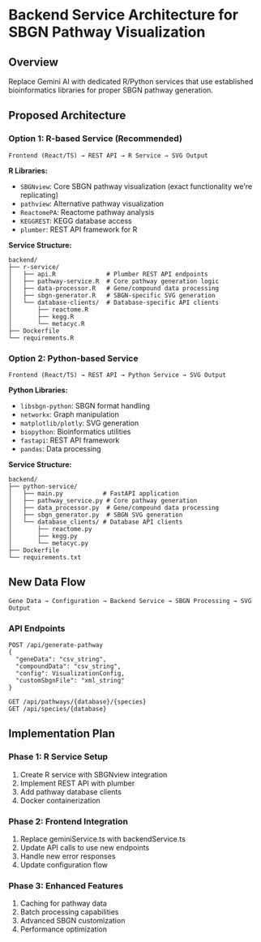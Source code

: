 # Backend Service Architecture for SBGN Pathway Visualization

## Overview
Replace Gemini AI with dedicated R/Python services that use established bioinformatics libraries for proper SBGN pathway generation.

## Proposed Architecture

### Option 1: R-based Service (Recommended)
```
Frontend (React/TS) → REST API → R Service → SVG Output
```

**R Libraries:**
- `SBGNview`: Core SBGN pathway visualization (exact functionality we're replicating)
- `pathview`: Alternative pathway visualization
- `ReactomePA`: Reactome pathway analysis
- `KEGGREST`: KEGG database access
- `plumber`: REST API framework for R

**Service Structure:**
```
backend/
├── r-service/
│   ├── api.R              # Plumber REST API endpoints
│   ├── pathway-service.R  # Core pathway generation logic
│   ├── data-processor.R   # Gene/compound data processing
│   ├── sbgn-generator.R   # SBGN-specific SVG generation
│   └── database-clients/  # Database-specific API clients
│       ├── reactome.R
│       ├── kegg.R
│       └── metacyc.R
├── Dockerfile
└── requirements.R
```

### Option 2: Python-based Service
```
Frontend (React/TS) → REST API → Python Service → SVG Output
```

**Python Libraries:**
- `libsbgn-python`: SBGN format handling
- `networkx`: Graph manipulation
- `matplotlib/plotly`: SVG generation
- `biopython`: Bioinformatics utilities
- `fastapi`: REST API framework
- `pandas`: Data processing

**Service Structure:**
```
backend/
├── python-service/
│   ├── main.py           # FastAPI application
│   ├── pathway_service.py # Core pathway generation
│   ├── data_processor.py  # Gene/compound data processing
│   ├── sbgn_generator.py  # SBGN SVG generation
│   └── database_clients/ # Database API clients
│       ├── reactome.py
│       ├── kegg.py
│       └── metacyc.py
├── Dockerfile
└── requirements.txt
```

## New Data Flow
```
Gene Data → Configuration → Backend Service → SBGN Processing → SVG Output
```

### API Endpoints
```
POST /api/generate-pathway
{
  "geneData": "csv_string",
  "compoundData": "csv_string",
  "config": VisualizationConfig,
  "customSbgnFile": "xml_string"
}

GET /api/pathways/{database}/{species}
GET /api/species/{database}
```

## Implementation Plan

### Phase 1: R Service Setup
1. Create R service with SBGNview integration
2. Implement REST API with plumber
3. Add pathway database clients
4. Docker containerization

### Phase 2: Frontend Integration
1. Replace geminiService.ts with backendService.ts
2. Update API calls to use new endpoints
3. Handle new error responses
4. Update configuration flow

### Phase 3: Enhanced Features
1. Caching for pathway data
2. Batch processing capabilities
3. Advanced SBGN customization
4. Performance optimization